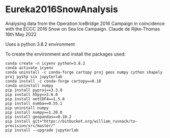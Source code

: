 # Eureka2016SnowAnalysis
Analysing data from the Operation IceBridge 2016 Campaign in coincidence with the ECCC 2016 Snow on Sea Ice Campaign.
Claude de Rijke-Thomas
16th May 2022

Uses a python 3.8.2 environment

To create the environment and install the packages used:
```
conda create -n icyenv python=3.8.2
conda activate icyenv
conda uninstall -c conda-forge cartopy proj geos numpy cython shapely proj pyshp six jupyterlab
conda install -c conda-forge cartopy==0.18
conda uninstall numpy
pip install pyproj==3.3.0
pip install h5py==3.6.0
pip install netCDF4==1.5.8
pip install numba==0.55.1
pip uninstall numpy
pip install numpy==1.20.0
pip install geopandas==0.10.2
pip install git+"https://bitbucket.org/william_rusnack/to-precision/src/master/"
pip install --upgrade jupyterlab
```
